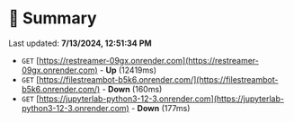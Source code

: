 # 📖 Summary
Last updated: **7/13/2024, 12:51:34 PM**

- `GET` [https://restreamer-09gx.onrender.com](https://restreamer-09gx.onrender.com) - **Up** (12419ms)
- `GET` [https://filestreambot-b5k6.onrender.com/](https://filestreambot-b5k6.onrender.com/) - **Down** (160ms)
- `GET` [https://jupyterlab-python3-12-3.onrender.com](https://jupyterlab-python3-12-3.onrender.com) - **Down** (177ms)
